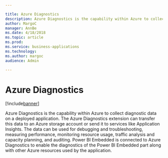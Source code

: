 ```yaml
---

title: Azure Diagnostics
description: Azure Diagnostics is the capability within Azure to collect diagnostic data on a deployed application.
author: MargoC
manager: AnnBe
ms.date: 4/18/2018
ms.topic: article
ms.prod: 
ms.service: business-applications
ms.technology: 
ms.author: margoc
audience: Admin

---
```

#  Azure Diagnostics




[!include[banner](../../includes/banner.md)]

Azure Diagnostics is the capability within Azure to collect diagnostic data on a
deployed application. The Azure Diagnostics extension can transfer this data to
an Azure storage account or send it to services like Application Insights. The
data can be used for debugging and troubleshooting, measuring performance,
monitoring resource usage, traffic analysis and capacity planning, and auditing.
Power BI Embedded is connected to Azure Diagnostics to enable the diagnostics of
the Power BI Embedded part along with other Azure resources used by the
application.
